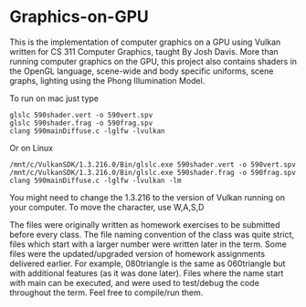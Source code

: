 # Graphics-on-GPU
This is the implementation of computer graphics on a GPU using Vulkan written for CS 311 Computer Graphics, taught By Josh Davis.
More than running computer graphics on the GPU, this project also contains shaders in the OpenGL language, scene-wide and body specific uniforms, scene graphs, lighting using the Phong Illumination Model.

To run  on mac just type
```
glslc 590shader.vert -o 590vert.spv
glslc 590shader.frag -o 590frag.spv
clang 590mainDiffuse.c -lglfw -lvulkan
```
Or on Linux 
```
/mnt/c/VulkanSDK/1.3.216.0/Bin/glslc.exe 590shader.vert -o 590vert.spv
/mnt/c/VulkanSDK/1.3.216.0/Bin/glslc.exe 590shader.frag -o 590frag.spv
clang 590mainDiffuse.c -lglfw -lvulkan -lm
```
You might need to change the 1.3.216 to the version of Vulkan running on your computer. To move the character, use W,A,S,D

The files were originally written as homework exercises to be submitted before every class. The file naming convention of the class was quite strict, files which start with a larger number were written later in the term. Some files were the updated/upgraded version of homework assignments delivered earlier. For example, 080triangle is the same as 060triangle but with additional features (as it was done later). Files where the name start with main can be executed, and were used to test/debug the code throughout the term. Feel free to compile/run them. 
